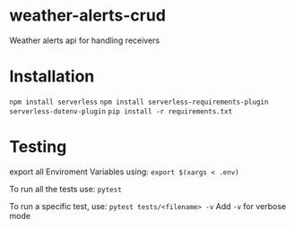 # weather-alerts-crud
Weather alerts api for handling receivers

# Installation
`npm install serverless`
`npm install serverless-requirements-plugin serverless-dotenv-plugin`
`pip install -r requirements.txt`

# Testing
export all Enviroment Variables using:
`export $(xargs < .env)`

To run all the tests use:
`pytest`

To run a specific test, use:
`pytest tests/<filename> -v`
Add `-v` for verbose mode
